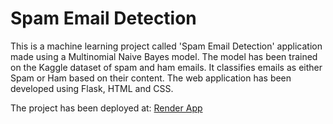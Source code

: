 # Spam Email Detection

This is a machine learning project called 'Spam Email Detection' application made using a 
Multinomial Naive Bayes model. The model has been trained on the Kaggle dataset of spam 
and ham emails. It classifies emails as either Spam or Ham based on their content.
The web application has been developed using Flask, HTML and CSS.

The project has been deployed at: [Render App](https://spam-email-detection-mzfc.onrender.com)
